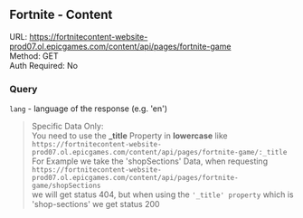 ## Fortnite - Content

URL: https://fortnitecontent-website-prod07.ol.epicgames.com/content/api/pages/fortnite-game \
Method: GET \
Auth Required: No

### Query

`lang` - language of the response (e.g. 'en')

> Specific Data Only: <br/>
> You need to use the **\_title** Property in **lowercase** like `https://fortnitecontent-website-prod07.ol.epicgames.com/content/api/pages/fortnite-game/:_title` <br/>
> For Example we take the 'shopSections' Data, when requesting `https://fortnitecontent-website-prod07.ol.epicgames.com/content/api/pages/fortnite-game/shopSections` <br/>
> we will get status 404, but when using the `'_title' property` which is 'shop-sections' we get status 200
